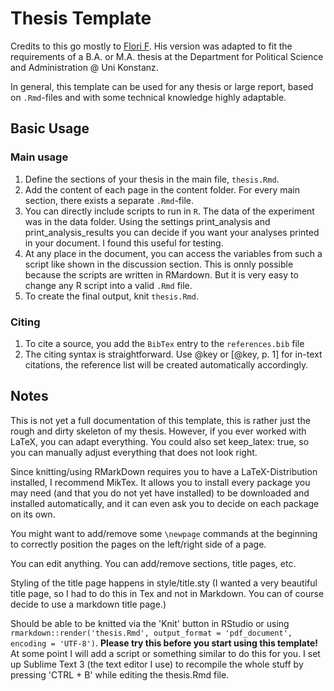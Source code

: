 # Thesis Template

Credits to this go mostly to [Flori F](https://github.com/FloriF/thesis-template). His version was adapted to fit the requirements of a B.A. or M.A. thesis at the Department for Political Science and Administration @ Uni Konstanz.

In general, this template can be used for any thesis or  large report, based on `.Rmd`-files and with some technical knowledge highly adaptable.

## Basic Usage

### Main usage
1. Define the sections of your thesis in the main file, `thesis.Rmd`.
2. Add the content of each page in the content folder. For every main section, there exists a separate `.Rmd`-file.
3. You can directly include scripts to run in `R`. The data of the experiment was in the data folder. Using the settings print_analysis and print_analysis_results you can decide if you want your analyses printed in your document. I found this useful for testing.
4. At any place in the document, you can access the variables from such a script like shown in the discussion section. This is onnly possible because the scripts are written in RMardown. But it is very easy to change any R script into a valid `.Rmd` file.
5. To create the final output, knit `thesis.Rmd`.

### Citing
1. To cite a source, you add the `BibTex` entry to the `references.bib` file
2. The citing syntax is straightforward. Use @key or [@key, p. 1] for in-text citations, the reference list will be created automatically accordingly.

## Notes

This is not yet a full documentation of this template, this is rather just the rough and dirty skeleton of my thesis. However, if you ever worked with LaTeX, you can adapt everything. You could also set keep_latex: true, so you can manually adjust everything that does not look right.

Since knitting/using RMarkDown requires you to have a LaTeX-Distribution installed, I recommend MikTex. It allows you to install every package you may need (and that you do not yet have installed) to be downloaded and installed automatically, and it can even ask you to decide on each package on its own.

You might want to add/remove some `\newpage` commands at the beginning to correctly position the pages on the left/right side of a page.

You can edit anything. You can add/remove sections, title pages, etc. 

Styling of the title page happens in style/title.sty (I wanted a very beautiful title page, so I had to do this in Tex and not in Markdown. You can of course decide to use a markdown title page.)

Should be able to be knitted via the 'Knit' button in RStudio or using 
`rmarkdown::render('thesis.Rmd', output_format = 'pdf_document', encoding = 'UTF-8')`. **Please try this before you start using this template!** At some point I will add a script or something similar to do this for you. I set up Sublime Text 3 (the text editor I use) to recompile the whole stuff by pressing 'CTRL + B' while editing the thesis.Rmd file.